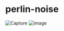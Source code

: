 # perlin-noise

![Capture](https://user-images.githubusercontent.com/67822910/213593618-7f7f3f79-fd92-4e1b-b5e0-0501463b978d.PNG)
![image](https://user-images.githubusercontent.com/67822910/213577514-ff55d639-d840-4fad-a11b-1685e1d2845b.png)
